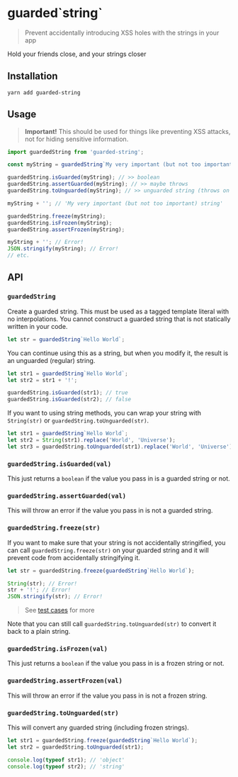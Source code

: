 # guarded\`string\`

> Prevent accidentally introducing XSS holes with the strings in your app

Hold your friends close, and your strings closer

## Installation

```
yarn add guarded-string
```

## Usage

> **Important!** This should be used for things like preventing XSS attacks,
> not for hiding sensitive information.

```js
import guardedString from 'guarded-string';

const myString = guardedString`My very important (but not too important) string`;

guardedString.isGuarded(myString); // >> boolean
guardedString.assertGuarded(myString); // >> maybe throws
guardedString.toUnguarded(myString); // >> unguarded string (throws on other value types)

myString + ''; // 'My very important (but not too important) string'

guardedString.freeze(myString);
guardedString.isFrozen(myString);
guardedString.assertFrozen(myString);

myString + ''; // Error!
JSON.stringify(myString); // Error!
// etc.
```

## API

### `guardedString`

Create a guarded string. This must be used as a tagged template literal with no
interpolations. You cannot construct a guarded string that is not statically
written in your code.

```js
let str = guardedString`Hello World`;
```

You can continue using this as a string, but when you modify it, the result is
an unguarded (regular) string.

```js
let str1 = guardedString`Hello World`;
let str2 = str1 + '!';

guardedString.isGuarded(str1); // true
guardedString.isGuarded(str2); // false
```

If you want to using string methods, you can wrap your string with
`String(str)` or `guardedString.toUnguarded(str)`.

```js
let str1 = guardedString`Hello World`;
let str2 = String(str1).replace('World', 'Universe');
let str3 = guardedString.toUnguarded(str1).replace('World', 'Universe');
```

### `guardedString.isGuarded(val)`

This just returns a `boolean` if the value you pass in is a guarded string or
not.

### `guardedString.assertGuarded(val)`

This will throw an error if the value you pass in is not a guarded string.

### `guardedString.freeze(str)`

If you want to make sure that your string is not accidentally stringified, you
can call `guardedString.freeze(str)` on your guarded string and it will
prevent code from accidentally stringifying it.

```js
let str = guardedString.freeze(guardedString`Hello World`);

String(str); // Error!
str + '!'; // Error!
JSON.stringify(str); // Error!
```

> See [test cases](test.js) for more

Note that you can still call `guardedString.toUnguarded(str)` to convert
it back to a plain string.

### `guardedString.isFrozen(val)`

This just returns a `boolean` if the value you pass in is a frozen string or
not.

### `guardedString.assertFrozen(val)`

This will throw an error if the value you pass in is not a frozen string.

### `guardedString.toUnguarded(str)`

This will convert any guarded string (including frozen strings).

```js
let str1 = guardedString.freeze(guardedString`Hello World`);
let str2 = guardedString.toUnguarded(str1);

console.log(typeof str1); // 'object'
console.log(typeof str2); // 'string'
```
